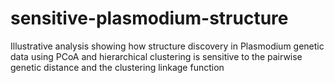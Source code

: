 # sensitive-plasmodium-structure
Illustrative analysis showing how structure discovery in Plasmodium genetic data using PCoA and hierarchical clustering is sensitive to the pairwise genetic distance and the clustering linkage function 
